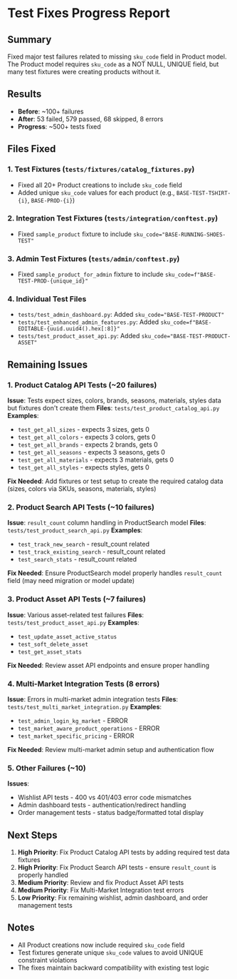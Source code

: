 # Test Fixes Progress Report

## Summary

Fixed major test failures related to missing `sku_code` field in Product model. The Product model requires `sku_code` as a NOT NULL, UNIQUE field, but many test fixtures were creating products without it.

## Results

- **Before**: ~100+ failures
- **After**: 53 failed, 579 passed, 68 skipped, 8 errors
- **Progress**: ~500+ tests fixed

## Files Fixed

### 1. Test Fixtures (`tests/fixtures/catalog_fixtures.py`)

- Fixed all 20+ Product creations to include `sku_code` field
- Added unique `sku_code` values for each product (e.g., `BASE-TEST-TSHIRT-{i}`, `BASE-PROD-{i}`)

### 2. Integration Test Fixtures (`tests/integration/conftest.py`)

- Fixed `sample_product` fixture to include `sku_code="BASE-RUNNING-SHOES-TEST"`

### 3. Admin Test Fixtures (`tests/admin/conftest.py`)

- Fixed `sample_product_for_admin` fixture to include `sku_code=f"BASE-TEST-PROD-{unique_id}"`

### 4. Individual Test Files

- `tests/test_admin_dashboard.py`: Added `sku_code="BASE-TEST-PRODUCT"`
- `tests/test_enhanced_admin_features.py`: Added `sku_code=f"BASE-EDITABLE-{uuid.uuid4().hex[:8]}"`
- `tests/test_product_asset_api.py`: Added `sku_code="BASE-TEST-PRODUCT-ASSET"`

## Remaining Issues

### 1. Product Catalog API Tests (~20 failures)

**Issue**: Tests expect sizes, colors, brands, seasons, materials, styles data but fixtures don't create them
**Files**: `tests/test_product_catalog_api.py`
**Examples**:

- `test_get_all_sizes` - expects 3 sizes, gets 0
- `test_get_all_colors` - expects 3 colors, gets 0
- `test_get_all_brands` - expects 2 brands, gets 0
- `test_get_all_seasons` - expects 3 seasons, gets 0
- `test_get_all_materials` - expects 3 materials, gets 0
- `test_get_all_styles` - expects styles, gets 0

**Fix Needed**: Add fixtures or test setup to create the required catalog data (sizes, colors via SKUs, seasons, materials, styles)

### 2. Product Search API Tests (~10 failures)

**Issue**: `result_count` column handling in ProductSearch model
**Files**: `tests/test_product_search_api.py`
**Examples**:

- `test_track_new_search` - result_count related
- `test_track_existing_search` - result_count related
- `test_search_stats` - result_count related

**Fix Needed**: Ensure ProductSearch model properly handles `result_count` field (may need migration or model update)

### 3. Product Asset API Tests (~7 failures)

**Issue**: Various asset-related test failures
**Files**: `tests/test_product_asset_api.py`
**Examples**:

- `test_update_asset_active_status`
- `test_soft_delete_asset`
- `test_get_asset_stats`

**Fix Needed**: Review asset API endpoints and ensure proper handling

### 4. Multi-Market Integration Tests (8 errors)

**Issue**: Errors in multi-market admin integration tests
**Files**: `tests/test_multi_market_integration.py`
**Examples**:

- `test_admin_login_kg_market` - ERROR
- `test_market_aware_product_operations` - ERROR
- `test_market_specific_pricing` - ERROR

**Fix Needed**: Review multi-market admin setup and authentication flow

### 5. Other Failures (~10)

**Issues**:

- Wishlist API tests - 400 vs 401/403 error code mismatches
- Admin dashboard tests - authentication/redirect handling
- Order management tests - status badge/formatted total display

## Next Steps

1. **High Priority**: Fix Product Catalog API tests by adding required test data fixtures
2. **High Priority**: Fix Product Search API tests - ensure `result_count` is properly handled
3. **Medium Priority**: Review and fix Product Asset API tests
4. **Medium Priority**: Fix Multi-Market Integration test errors
5. **Low Priority**: Fix remaining wishlist, admin dashboard, and order management tests

## Notes

- All Product creations now include required `sku_code` field
- Test fixtures generate unique `sku_code` values to avoid UNIQUE constraint violations
- The fixes maintain backward compatibility with existing test logic
